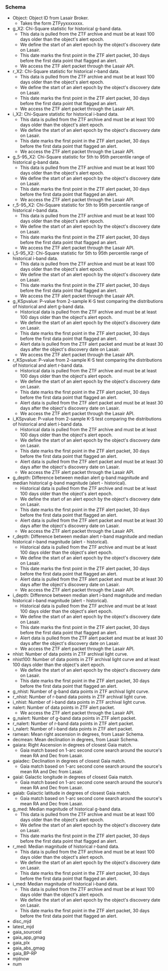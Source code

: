### Schema
- Object: Object ID from Lasair Broker.
   - Takes the form ZTFyyxxxxxxx.
- g_X2: Chi-Square statistic for historical g-band data.
   - This data is pulled from the ZTF archive and must be at least 100 days older than the object's alert epoch.
   - We define the start of an alert epoch by the object's discovery date on Lasair.
   - This date marks the first point in the ZTF alert packet, 30 days before the first data point that flagged an alert.
   - We access the ZTF alert packet through the Lasair API.
- r_X2: Chi-Square statistic for historical r-band data.
   - This data is pulled from the ZTF archive and must be at least 100 days older than the object's alert epoch.
   - We define the start of an alert epoch by the object's discovery date on Lasair.
   - This date marks the first point in the ZTF alert packet, 30 days before the first data point that flagged an alert.
   - We access the ZTF alert packet through the Lasair API.
- i_X2: Chi-Square statistic for historical i-band data.
   - This data is pulled from the ZTF archive and must be at least 100 days older than the object's alert epoch.
   - We define the start of an alert epoch by the object's discovery date on Lasair.
   - This date marks the first point in the ZTF alert packet, 30 days before the first data point that flagged an alert.
   - We access the ZTF alert packet through the Lasair API.
- g_5-95_X2: Chi-Square statistic for 5th to 95th percentile range of historical g-band data.
   - This data is pulled from the ZTF archive and must be at least 100 days older than the object's alert epoch.
   - We define the start of an alert epoch by the object's discovery date on Lasair.
   - This date marks the first point in the ZTF alert packet, 30 days before the first data point that flagged an alert.
   - We access the ZTF alert packet through the Lasair API.
- r_5-95_X2: Chi-Square statistic for 5th to 95th percentile range of historical r-band data.
   - This data is pulled from the ZTF archive and must be at least 100 days older than the object's alert epoch.
   - We define the start of an alert epoch by the object's discovery date on Lasair.
   - This date marks the first point in the ZTF alert packet, 30 days before the first data point that flagged an alert.
   - We access the ZTF alert packet through the Lasair API.
- i_5-95_X2: Chi-Square statistic for 5th to 95th percentile range of historical i-band data.
   - This data is pulled from the ZTF archive and must be at least 100 days older than the object's alert epoch.
   - We define the start of an alert epoch by the object's discovery date on Lasair.
   - This date marks the first point in the ZTF alert packet, 30 days before the first data point that flagged an alert.
   - We access the ZTF alert packet through the Lasair API.
- g_KSpvalue: P-value from 2-sample K-S test comparing the distributions of historical and alert g-band data.
   - Historical data is pulled from the ZTF archive and must be at least 100 days older than the object's alert epoch.
   - We define the start of an alert epoch by the object's discovery date on Lasair.
   - This date marks the first point in the ZTF alert packet, 30 days before the first data point that flagged an alert.
   - Alert data is pulled from the ZTF alert packet and must be at least 30 days after the object's discovery date on Lasair.
   - We access the ZTF alert packet through the Lasair API.
- r_KSpvalue: P-value from 2-sample K-S test comparing the distributions of historical and alert r-band data.
   - Historical data is pulled from the ZTF archive and must be at least 100 days older than the object's alert epoch.
   - We define the start of an alert epoch by the object's discovery date on Lasair.
   - This date marks the first point in the ZTF alert packet, 30 days before the first data point that flagged an alert.
   - Alert data is pulled from the ZTF alert packet and must be at least 30 days after the object's discovery date on Lasair.
   - We access the ZTF alert packet through the Lasair API.
- i_KSpvalue: P-value from 2-sample K-S test comparing the distributions of historical and alert i-band data.
   - Historical data is pulled from the ZTF archive and must be at least 100 days older than the object's alert epoch.
   - We define the start of an alert epoch by the object's discovery date on Lasair.
   - This date marks the first point in the ZTF alert packet, 30 days before the first data point that flagged an alert.
   - Alert data is pulled from the ZTF alert packet and must be at least 30 days after the object's discovery date on Lasair.
   - We access the ZTF alert packet through the Lasair API.
- g_depth: Difference between median alert g-band magnitude and median historical g-band magnitude (alert - historical).
   - Historical data is pulled from the ZTF archive and must be at least 100 days older than the object's alert epoch.
   - We define the start of an alert epoch by the object's discovery date on Lasair.
   - This date marks the first point in the ZTF alert packet, 30 days before the first data point that flagged an alert.
   - Alert data is pulled from the ZTF alert packet and must be at least 30 days after the object's discovery date on Lasair.
   - We access the ZTF alert packet through the Lasair API.
- r_depth: Difference between median alert r-band magnitude and median historical r-band magnitude (alert - historical).
   - Historical data is pulled from the ZTF archive and must be at least 100 days older than the object's alert epoch.
   - We define the start of an alert epoch by the object's discovery date on Lasair.
   - This date marks the first point in the ZTF alert packet, 30 days before the first data point that flagged an alert.
   - Alert data is pulled from the ZTF alert packet and must be at least 30 days after the object's discovery date on Lasair.
   - We access the ZTF alert packet through the Lasair API.
- i_depth: Difference between median alert i-band magnitude and median historical i-band magnitude (alert - historical).
   - Historical data is pulled from the ZTF archive and must be at least 100 days older than the object's alert epoch.
   - We define the start of an alert epoch by the object's discovery date on Lasair.
   - This date marks the first point in the ZTF alert packet, 30 days before the first data point that flagged an alert.
   - Alert data is pulled from the ZTF alert packet and must be at least 30 days after the object's discovery date on Lasair.
   - We access the ZTF alert packet through the Lasair API.
- nhist: Number of data points in ZTF archival light curve.
- nhist100: Number of data points in ZTF archival light curve and at least 100 days older than the object's alert epoch.
   - We define the start of an alert epoch by the object's discovery date on Lasair.
   - This date marks the first point in the ZTF alert packet, 30 days before the first data point that flagged an alert.
- g_nhist: Number of g-band data points in ZTF archival light curve.
- r_nhist: Number of r-band data points in ZTF archival light curve.
- i_nhist: Number of i-band data points in ZTF archival light curve.
- nalert: Number of data points in ZTF alert packet.
   - We access the ZTF alert packet through the Lasair API.
- g_nalert: Number of g-band data points in ZTF alert packet.
- r_nalert: Number of r-band data points in ZTF alert packet.
- i_nalert: Number of i-band data points in ZTF alert packet. 
- ramean: Mean right ascension in degrees, from Lasair Schema. 
- decmean: Mean declination in degrees, from Lasair Schema.
- gaiara: Right Ascension in degrees of closest Gaia match.
   - Gaia match based on 1-arc second cone search around the source's mean RA and Dec from Lasair.
- gaiadec: Declination in degrees of closest Gaia match.
   - Gaia match based on 1-arc second cone search around the source's mean RA and Dec from Lasair.
- gaial: Galactic longitude in degrees of closest Gaia match.
   - Gaia match based on 1-arc second cone search around the source's mean RA and Dec from Lasair.
- gaiab: Galactic latitude in degrees of closest Gaia match.
   - Gaia match based on 1-arc second cone search around the source's mean RA and Dec from Lasair.
- g_med: Median magnitude of historical g-band data.
   - This data is pulled from the ZTF archive and must be at least 100 days older than the object's alert epoch.
   - We define the start of an alert epoch by the object's discovery date on Lasair.
   - This date marks the first point in the ZTF alert packet, 30 days before the first data point that flagged an alert.
- r_med: Median magnitude of historical r-band data.
   - This data is pulled from the ZTF archive and must be at least 100 days older than the object's alert epoch.
   - We define the start of an alert epoch by the object's discovery date on Lasair.
   - This date marks the first point in the ZTF alert packet, 30 days before the first data point that flagged an alert.
- i_med: Median magnitude of historical i-band data.
   - This data is pulled from the ZTF archive and must be at least 100 days older than the object's alert epoch.
   - We define the start of an alert epoch by the object's discovery date on Lasair.
   - This date marks the first point in the ZTF alert packet, 30 days before the first data point that flagged an alert.
- disc_mjd
- latest_mjd
- gaia_sourceid 
- gaia_app_gmag
- gaia_plx
- gaia_abs_gmag
- gaia_BP-RP
- mjdnow
- num
